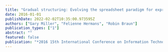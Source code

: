 ```yaml
---
title: "Gradual structuring: Evolving the spreadsheet paradigm for expressiveness and learnability"
date: 2016-01-01
publishDate: 2022-02-02T10:35:00.973595Z
authors: ["Gary Miller", "Felienne Hermans", "Robin Braun"]
publication_types: ["1"]
abstract: ""
featured: false
publication: "*2016 15th International Conference on Information Technology Based Higher Education and Training (ITHET)*"
---
```



